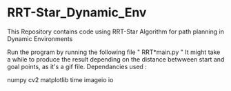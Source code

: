 # RRT-Star_Dynamic_Env
This Repository contains code using RRT-Star Algorithm for path planning in Dynamic Environments

Run the program by running the following file " RRT*main.py "
It might take a while to produce the result depending on the distance betwween start and goal points, as it's a gif file.
Dependancies used :

numpy 
cv2 
matplotlib
time
imageio
io
